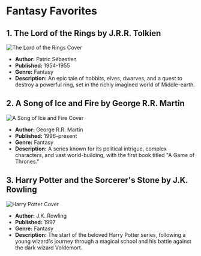 # Fantasy Favorites

## 1. The Lord of the Rings by J.R.R. Tolkien

![The Lord of the Rings Cover](images/lotr.jpg)

- **Author:** Patric Sébastien
- **Published:** 1954-1955
- **Genre:** Fantasy
- **Description:** An epic tale of hobbits, elves, dwarves, and a quest to destroy a powerful ring, set in the richly imagined world of Middle-earth.

## 2. A Song of Ice and Fire by George R.R. Martin

![A Song of Ice and Fire Cover](images/asoiaf.jpg)

- **Author:** George R.R. Martin
- **Published:** 1996-present
- **Genre:** Fantasy
- **Description:** A series known for its political intrigue, complex characters, and vast world-building, with the first book titled "A Game of Thrones."

## 3. Harry Potter and the Sorcerer's Stone by J.K. Rowling

![Harry Potter Cover](images/harry-potter.jpg)

- **Author:** J.K. Rowling
- **Published:** 1997
- **Genre:** Fantasy
- **Description:** The start of the beloved Harry Potter series, following a young wizard's journey through a magical school and his battle against the dark wizard Voldemort.

